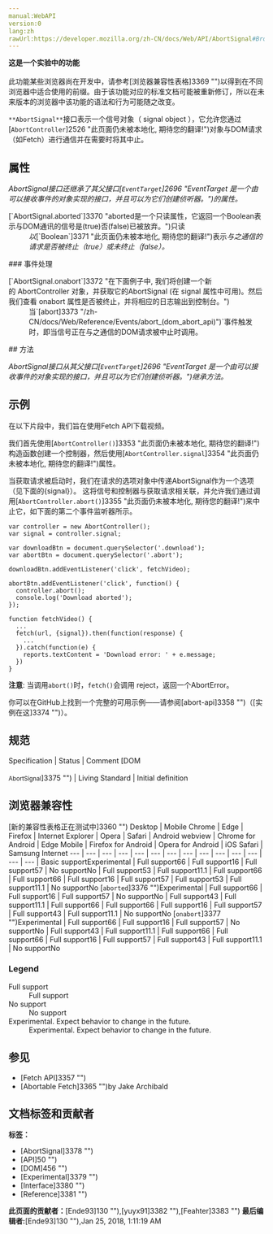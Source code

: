 ```yaml
---
manual:WebAPI
version:0
lang:zh
rawUrl:https://developer.mozilla.org/zh-CN/docs/Web/API/AbortSignal#Browser_compatibility
---
```






**这是一个实验中的功能**<br></br>此功能某些浏览器尚在开发中，请参考[浏览器兼容性表格]3369 "")以得到在不同浏览器中适合使用的前缀。由于该功能对应的标准文档可能被重新修订，所以在未来版本的浏览器中该功能的语法和行为可能随之改变。





`**AbortSignal**`接口表示一个信号对象（ signal object ），它允许您通过[`AbortController`]2526 "此页面仍未被本地化, 期待您的翻译!")对象与DOM请求（如Fetch）进行通信并在需要时将其中止。


## 属性<a name="属性"></a>


<em>AbortSignal接口还继承了其父接口[`EventTarget`]2696 "EventTarget 是一个由可以接收事件的对象实现的接口，并且可以为它们创建侦听器。")的属性。</em>

<dl><dt id=''>[`AbortSignal.aborted`]3370 "aborted是一个只读属性，它返回一个Boolean表示与DOM通讯的信号是(true)否(false)已被放弃。")只读</dt><dd><em>以</em>[`Boolean`]3371 "此页面仍未被本地化, 期待您的翻译!")表示<em>与之通信的请求是否被终止（true）或未终止（false）。</em></dd></dl>
### 事件处理<a name="事件处理"></a>
<dl><dt id=''>[`AbortSignal.onabort`]3372 "在下面例子中, 我们将创建一个新的 AbortController 对象，并获取它的AbortSignal (在 signal 属性中可用)。然后我们查看 onabort 属性是否被终止，并将相应的日志输出到控制台。")</dt><dd>当`[abort]3373 "/zh-CN/docs/Web/Reference/Events/abort_(dom_abort_api)")`事件触发时，即当信号正在与之通信的DOM请求被中止时调用。</dd></dl>
## 方法<a name="方法"></a>


<em>AbortSignal接口从其父接口[`EventTarget`]2696 "EventTarget 是一个由可以接收事件的对象实现的接口，并且可以为它们创建侦听器。")继承方法。</em>


## 示例<a name="示例"></a>


在以下片段中，我们旨在使用Fetch API下载视频。



我们首先使用[`AbortController()`]3353 "此页面仍未被本地化, 期待您的翻译!")构造函数创建一个控制器，然后使用[`AbortController.signal`]3354 "此页面仍未被本地化, 期待您的翻译!")属性。



当获取请求被启动时，我们在请求的选项对象中传递AbortSignal作为一个选项（见下面的{signal}）。 这将信号和控制器与获取请求相关联，并允许我们通过调用[`AbortController.abort()`]3355 "此页面仍未被本地化, 期待您的翻译!")来中止它，如下面的第二个事件监听器所示。


```
var controller = new AbortController();
var signal = controller.signal;

var downloadBtn = document.querySelector('.download');
var abortBtn = document.querySelector('.abort');

downloadBtn.addEventListener('click', fetchVideo);

abortBtn.addEventListener('click', function() {
  controller.abort();
  console.log('Download aborted');
});

function fetchVideo() {
  ...
  fetch(url, {signal}).then(function(response) {
    ...
  }).catch(function(e) {
    reports.textContent = 'Download error: ' + e.message;
  })
}
```


**注意**: 当调用`abort()`时，`fetch()`会调用 reject，返回一个AbortError。




你可以在GitHub上找到一个完整的可用示例——请参阅[abort-api]3358 "")（[实例在这]3374 "")）。


## 规范<a name="规范"></a>
Specification | Status | Comment 
[DOM<br></br><small>AbortSignal</small>]3375 "") | Living Standard | Initial definition 


## 浏览器兼容性<a name="浏览器兼容性"></a>
[新的兼容性表格正在测试中<i></i>]3360 "")
<abbr>Desktop<i></i></abbr> | <abbr>Mobile<i></i></abbr> 
<abbr>Chrome<i></i></abbr> | <abbr>Edge<i></i></abbr> | <abbr>Firefox<i></i></abbr> | <abbr>Internet Explorer<i></i></abbr> | <abbr>Opera<i></i></abbr> | <abbr>Safari<i></i></abbr> | <abbr>Android webview<i></i></abbr> | <abbr>Chrome for Android<i></i></abbr> | <abbr>Edge Mobile<i></i></abbr> | <abbr>Firefox for Android<i></i></abbr> | <abbr>Opera for Android<i></i></abbr> | <abbr>iOS Safari<i></i></abbr> | <abbr>Samsung Internet<i></i></abbr> 
 ---  |  ---  |  ---  |  ---  |  ---  |  ---  |  ---  |  ---  |  ---  |  ---  |  ---  |  ---  |  ---  |  ---  | 
Basic support<abbr>Experimental<i></i></abbr> | <abbr>Full support</abbr>66 | <abbr>Full support</abbr>16 | <abbr>Full support</abbr>57 | <abbr>No support</abbr>No | <abbr>Full support</abbr>53 | <abbr>Full support</abbr>11.1 | <abbr>Full support</abbr>66 | <abbr>Full support</abbr>66 | <abbr>Full support</abbr>16 | <abbr>Full support</abbr>57 | <abbr>Full support</abbr>53 | <abbr>Full support</abbr>11.1 | <abbr>No support</abbr>No 
[`aborted`]3376 "")<abbr>Experimental<i></i></abbr> | <abbr>Full support</abbr>66 | <abbr>Full support</abbr>16 | <abbr>Full support</abbr>57 | <abbr>No support</abbr>No | <abbr>Full support</abbr>43 | <abbr>Full support</abbr>11.1 | <abbr>Full support</abbr>66 | <abbr>Full support</abbr>66 | <abbr>Full support</abbr>16 | <abbr>Full support</abbr>57 | <abbr>Full support</abbr>43 | <abbr>Full support</abbr>11.1 | <abbr>No support</abbr>No 
[`onabort`]3377 "")<abbr>Experimental<i></i></abbr> | <abbr>Full support</abbr>66 | <abbr>Full support</abbr>16 | <abbr>Full support</abbr>57 | <abbr>No support</abbr>No | <abbr>Full support</abbr>43 | <abbr>Full support</abbr>11.1 | <abbr>Full support</abbr>66 | <abbr>Full support</abbr>66 | <abbr>Full support</abbr>16 | <abbr>Full support</abbr>57 | <abbr>Full support</abbr>43 | <abbr>Full support</abbr>11.1 | <abbr>No support</abbr>No 


### Legend<a name="Legend"></a>
<dl><dt id=''><abbr>Full support</abbr></dt><dd>Full support</dd><dt id=''><abbr>No support</abbr></dt><dd>No support</dd><dt id=''><abbr>Experimental. Expect behavior to change in the future.<i></i></abbr></dt><dd>Experimental. Expect behavior to change in the future.</dd></dl>

## 参见<a name="参见"></a>

* [Fetch API]3357 "")
* [Abortable Fetch]3365 "")by Jake Archibald



## 文档标签和贡献者
**标签：**
* [AbortSignal]3378 "")
* [API]50 "")
* [DOM]456 "")
* [Experimental]3379 "")
* [Interface]3380 "")
* [Reference]3381 "")

**此页面的贡献者：**[Ende93]130 ""),[yuyx91]3382 ""),[Feahter]3383 "")
**最后编辑者:**[Ende93]130 ""),<time>Jan 25, 2018, 1:11:19 AM</time>


